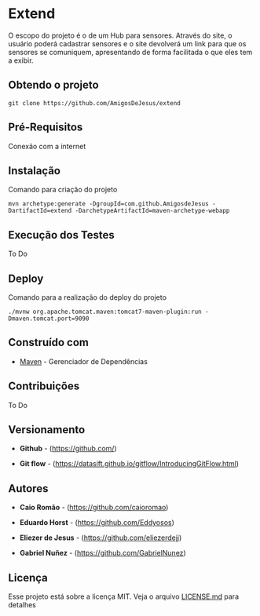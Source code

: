 # Extend

O escopo do projeto é o de um Hub para sensores.
Através do site, o usuário poderá cadastrar sensores e o site devolverá um link para que os sensores se comuniquem, apresentando de forma facilitada o que eles tem a exibir.

## Obtendo o projeto

`git clone https://github.com/AmigosDeJesus/extend`

## Pré-Requisitos

Conexão com a internet

## Instalação

Comando para criação do projeto

`mvn archetype:generate -DgroupId=com.github.AmigosdeJesus -DartifactId=extend -DarchetypeArtifactId=maven-archetype-webapp`

## Execução dos Testes

To Do

## Deploy

Comando para a realização do deploy do projeto

`./mvnw org.apache.tomcat.maven:tomcat7-maven-plugin:run -Dmaven.tomcat.port=9090`

## Construído com

* [Maven](https://maven.apache.org/) - Gerenciador de Dependências

## Contribuições

To Do

## Versionamento

* **Github** - (https://github.com/)

* **Git flow** - (https://datasift.github.io/gitflow/IntroducingGitFlow.html)

## Autores

* **Caio Romão** - (https://github.com/caioromao)

* **Eduardo Horst** - (https://github.com/Eddyosos)

* **Eliezer de Jesus** - (https://github.com/eliezerdejj)

* **Gabriel Nuñez** - (https://github.com/GabrielNunez)

## Licença

Esse projeto está sobre a licença MIT. Veja o arquivo [LICENSE.md](LICENSE.md) para detalhes

